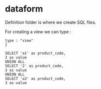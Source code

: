 # dataform


Definition folder is where we create SQL files.

For creating a view we can type :

``` config {
type : "view"
}

SELECT 'a1' as product_code,
2 as value
UNION ALL
SELECT '2' as product_code,
3 as value
UNION ALL
SELECT 'a3' as product_code,
3 as value
```
